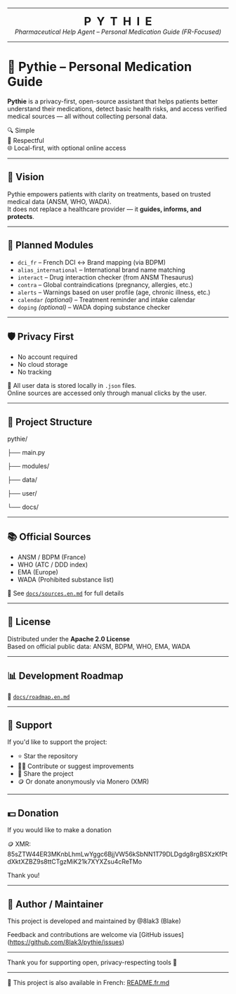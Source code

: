 
---

<p align="center">
  <strong style="font-size: 1.6rem;">P&nbsp;&nbsp;Y&nbsp;&nbsp;T&nbsp;&nbsp;H&nbsp;&nbsp;I&nbsp;&nbsp;E</strong><br>
  <em>Pharmaceutical Help Agent – Personal Medication Guide (FR-Focused)</em>
</p>

---

# 🧠 Pythie – Personal Medication Guide

**Pythie** is a privacy-first, open-source assistant that helps patients better understand their medications, detect basic health risks, and access verified medical sources — all without collecting personal data.

🔍 Simple  
🔐 Respectful  
🌐 Local-first, with optional online access

---

## 🎯 Vision

Pythie empowers patients with clarity on treatments, based on trusted medical data (ANSM, WHO, WADA).  
It does not replace a healthcare provider — it **guides, informs, and protects**.

---

## 🧱 Planned Modules

- `dci_fr` – French DCI ↔ Brand mapping (via BDPM)
- `alias_international` – International brand name matching
- `interact` – Drug interaction checker (from ANSM Thesaurus)
- `contra` – Global contraindications (pregnancy, allergies, etc.)
- `alerts` – Warnings based on user profile (age, chronic illness, etc.)
- `calendar` *(optional)* – Treatment reminder and intake calendar
- `doping` *(optional)* – WADA doping substance checker

---

## 🛡️ Privacy First

- No account required  
- No cloud storage  
- No tracking

📁 All user data is stored locally in `.json` files.  
Online sources are accessed only through manual clicks by the user.

---

## 📁 Project Structure

pythie/

├── main.py

├── modules/

├── data/

├── user/

└── docs/

---

## 📚 Official Sources

- ANSM / BDPM (France)
- WHO (ATC / DDD index)
- EMA (Europe)
- WADA (Prohibited substance list)

📄 See [`docs/sources.en.md`](docs/sources.en.md) for full details


---

## 📄 License

Distributed under the **Apache 2.0 License**  
Based on official public data: ANSM, BDPM, WHO, EMA, WADA

---

## 📊 Development Roadmap

🧱 [`docs/roadmap.en.md`](docs/roadmap.en.md)

---

## 🙏 Support

If you'd like to support the project:

- ⭐ Star the repository  
- 🧑‍💻 Contribute or suggest improvements  
- 📢 Share the project  
- 🪙 Or donate anonymously via Monero (XMR)

---

## 💵 Donation 

If you would like to make a donation 
 
🪙 XMR: 85sZTW44ER3MKnbLhmLwYggc6BjjVW56kSbNN1T79DLDgdg8rgBSXzKfPtdXktXZBZ9s8ttCTgzMiK21k7XYXZsu4cReTMo 
 
Thank you!

---

## 👤 Author / Maintainer

This project is developed and maintained by @8lak3 (Blake)

Feedback and contributions are welcome via [GitHub issues] (https://github.com/8lak3/pythie/issues)


---

Thank you for supporting open, privacy-respecting tools 🙏

---

📝 This project is also available in French: [README.fr.md](README.fr.md)

